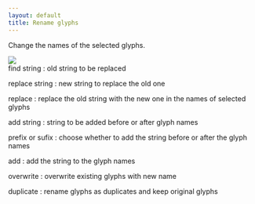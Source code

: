 ```yaml
---
layout: default
title: Rename glyphs
---
```


Change the names of the selected glyphs.

<div class='container'>

<div class='screenshot'>
  <img src='{{ site.url }}/images/glyphs/namesChange.png' />
</div>

<div class='captions' markdown='1'>
find string
: old string to be replaced

replace string
: new string to replace the old one

replace
: replace the old string with the new one in the names of selected glyphs

add string
: string to be added before or after glyph names

prefix or sufix
: choose whether to add the string before or after the glyph names

add
: add the string to the glyph names

overwrite
: overwrite existing glyphs with new name

duplicate
: rename glyphs as duplicates and keep original glyphs
</div>

</div>
